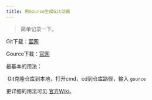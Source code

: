 ```yaml
---
title: 用Gource生成Git动画
---
```


> 简单记录一下。

Git下载：[官网](https://git-scm.com/download/win)

Gource下载：[官网](https://gource.io/#)

最基本的用法：

​	Git克隆仓库到本地，打开cmd，cd到仓库路径，输入 `gource`

更详细的用法可见 [官方Wiki](https://github.com/acaudwell/Gource/wiki)。